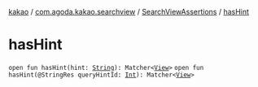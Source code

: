 [kakao](../../index.md) / [com.agoda.kakao.searchview](../index.md) / [SearchViewAssertions](index.md) / [hasHint](./has-hint.md)

# hasHint

`open fun hasHint(hint: `[`String`](https://kotlinlang.org/api/latest/jvm/stdlib/kotlin/-string/index.html)`): Matcher<`[`View`](https://developer.android.com/reference/android/view/View.html)`>`
`open fun hasHint(@StringRes queryHintId: `[`Int`](https://kotlinlang.org/api/latest/jvm/stdlib/kotlin/-int/index.html)`): Matcher<`[`View`](https://developer.android.com/reference/android/view/View.html)`>`